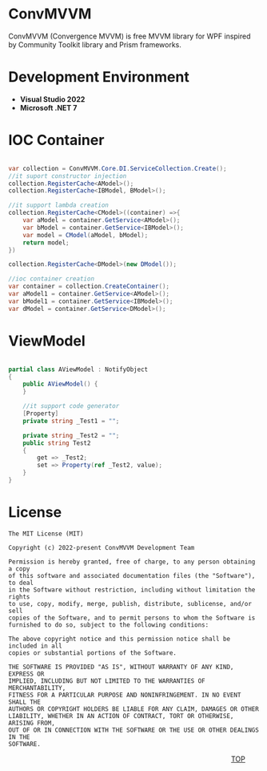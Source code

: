 
ConvMVVM 
=======================
ConvMVVM (Convergence MVVM) is free MVVM library for WPF inspired by Community Toolkit library and Prism frameworks.




Development Environment
=======================
 - **Visual Studio 2022**
 - **Microsoft .NET 7**


IOC Container
=======================
```csharp

var collection = ConvMVVM.Core.DI.ServiceCollection.Create();
//it suport constructor injection 
collection.RegisterCache<AModel>();
collection.RegisterCache<IBModel, BModel>();

//it support lambda creation 
collection.RegisterCache<CModel>((container) =>{
    var aModel = container.GetService<AModel>();
    var bModel = container.GetService<IBModel>();
    var model = CModel(aModel, bModel);
    return model;
})

collection.RegisterCache<DModel>(new DModel());

//ioc container creation
var container = collection.CreateContainer();
var aModel1 = container.GetService<AModel>();
var bModel1 = container.GetService<IBModel>();
var dModel = container.GetService<DModel>();

```

ViewModel
=======================
```csharp

partial class AViewModel : NotifyObject
{
    public AViewModel() { 
    }

    //it support code generator
    [Property]
    private string _Test1 = "";

    private string _Test2 = "";
    public string Test2
    {
        get => _Test2;
        set => Property(ref _Test2, value);
    }
}

```

License
=======================

```
The MIT License (MIT)

Copyright (c) 2022-present ConvMVVM Development Team

Permission is hereby granted, free of charge, to any person obtaining a copy
of this software and associated documentation files (the "Software"), to deal
in the Software without restriction, including without limitation the rights
to use, copy, modify, merge, publish, distribute, sublicense, and/or sell
copies of the Software, and to permit persons to whom the Software is
furnished to do so, subject to the following conditions:

The above copyright notice and this permission notice shall be included in all
copies or substantial portions of the Software.

THE SOFTWARE IS PROVIDED "AS IS", WITHOUT WARRANTY OF ANY KIND, EXPRESS OR
IMPLIED, INCLUDING BUT NOT LIMITED TO THE WARRANTIES OF MERCHANTABILITY,
FITNESS FOR A PARTICULAR PURPOSE AND NONINFRINGEMENT. IN NO EVENT SHALL THE
AUTHORS OR COPYRIGHT HOLDERS BE LIABLE FOR ANY CLAIM, DAMAGES OR OTHER
LIABILITY, WHETHER IN AN ACTION OF CONTRACT, TORT OR OTHERWISE, ARISING FROM,
OUT OF OR IN CONNECTION WITH THE SOFTWARE OR THE USE OR OTHER DEALINGS IN THE
SOFTWARE.
```
<div style="text-align: right; margin-right:30px;"> 

[TOP](#convmvvm) 



</div>
